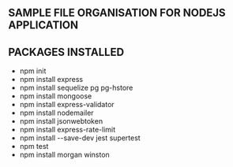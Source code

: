 ## SAMPLE FILE ORGANISATION FOR NODEJS APPLICATION

## PACKAGES INSTALLED
- npm init
- npm install express
- npm install sequelize pg pg-hstore
- npm install mongoose
- npm install express-validator
- npm install nodemailer
- npm install jsonwebtoken
- npm install express-rate-limit
- npm install --save-dev jest supertest
- npm test
- npm install morgan winston
